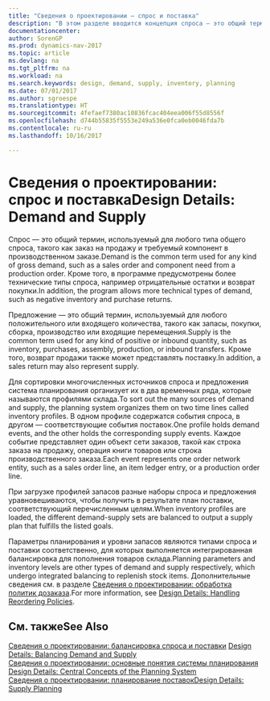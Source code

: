 ```yaml
---
title: "Сведения о проектировании — спрос и поставка"
description: "В этом разделе вводится концепция спроса — это общий термин, используемый для любого типа общего спроса, такого как заказ на продажу и требуемый компонент в производственном заказе."
documentationcenter: 
author: SorenGP
ms.prod: dynamics-nav-2017
ms.topic: article
ms.devlang: na
ms.tgt_pltfrm: na
ms.workload: na
ms.search.keywords: design, demand, supply, inventory, planning
ms.date: 07/01/2017
ms.author: sgroespe
ms.translationtype: HT
ms.sourcegitcommit: 4fefaef7380ac10836fcac404eea006f55d8556f
ms.openlocfilehash: d744b55835f5553e249a536e0fca0eb0046fda7b
ms.contentlocale: ru-ru
ms.lasthandoff: 10/16/2017

---
```

# <a name="design-details-demand-and-supply"></a><span data-ttu-id="4793f-103">Сведения о проектировании: спрос и поставка</span><span class="sxs-lookup"><span data-stu-id="4793f-103">Design Details: Demand and Supply</span></span>
<span data-ttu-id="4793f-104">Спрос — это общий термин, используемый для любого типа общего спроса, такого как заказ на продажу и требуемый компонент в производственном заказе.</span><span class="sxs-lookup"><span data-stu-id="4793f-104">Demand is the common term used for any kind of gross demand, such as a sales order and component need from a production order.</span></span> <span data-ttu-id="4793f-105">Кроме того, в программе предусмотрены более технические типы спроса, например отрицательные остатки и возврат покупки.</span><span class="sxs-lookup"><span data-stu-id="4793f-105">In addition, the program allows more technical types of demand, such as negative inventory and purchase returns.</span></span>  
  
<span data-ttu-id="4793f-106">Предложение — это общий термин, используемый для любого положительного или входящего количества, такого как запасы, покупки, сборка, производство или входящие перемещения.</span><span class="sxs-lookup"><span data-stu-id="4793f-106">Supply is the common term used for any kind of positive or inbound quantity, such as inventory, purchases, assembly, production, or inbound transfers.</span></span> <span data-ttu-id="4793f-107">Кроме того, возврат продажи также может представлять поставку.</span><span class="sxs-lookup"><span data-stu-id="4793f-107">In addition, a sales return may also represent supply.</span></span>  
  
<span data-ttu-id="4793f-108">Для сортировки многочисленных источников спроса и предложения система планирования организует их в два временных ряда, которые называются профилями склада.</span><span class="sxs-lookup"><span data-stu-id="4793f-108">To sort out the many sources of demand and supply, the planning system organizes them on two time lines called inventory profiles.</span></span> <span data-ttu-id="4793f-109">В одном профиле содержатся события спроса, в другом — соответствующие события поставок.</span><span class="sxs-lookup"><span data-stu-id="4793f-109">One profile holds demand events, and the other holds the corresponding supply events.</span></span> <span data-ttu-id="4793f-110">Каждое событие представляет один объект сети заказов, такой как строка заказа на продажу, операция книги товаров или строка производственного заказа.</span><span class="sxs-lookup"><span data-stu-id="4793f-110">Each event represents one order network entity, such as a sales order line, an item ledger entry, or a production order line.</span></span>  
  
<span data-ttu-id="4793f-111">При загрузке профилей запасов разные наборы спроса и предложения уравновешиваются, чтобы получить в результате план поставки, соответствующий перечисленным целям.</span><span class="sxs-lookup"><span data-stu-id="4793f-111">When inventory profiles are loaded, the different demand-supply sets are balanced to output a supply plan that fulfills the listed goals.</span></span>  
  
<span data-ttu-id="4793f-112">Параметры планирования и уровни запасов являются типами спроса и поставки соответственно, для которых выполняется интегрированная балансировка для пополнения товаров склада.</span><span class="sxs-lookup"><span data-stu-id="4793f-112">Planning parameters and inventory levels are other types of demand and supply respectively, which undergo integrated balancing to replenish stock items.</span></span> <span data-ttu-id="4793f-113">Дополнительные сведения см. в разделе [Сведения о проектировании: обработка политик дозаказа](design-details-handling-reordering-policies.md).</span><span class="sxs-lookup"><span data-stu-id="4793f-113">For more information, see [Design Details: Handling Reordering Policies](design-details-handling-reordering-policies.md).</span></span>  
  
## <a name="see-also"></a><span data-ttu-id="4793f-114">См. также</span><span class="sxs-lookup"><span data-stu-id="4793f-114">See Also</span></span>  
<span data-ttu-id="4793f-115">[Сведения о проектировании: балансировка спроса и поставки](design-details-balancing-demand-and-supply.md) </span><span class="sxs-lookup"><span data-stu-id="4793f-115">[Design Details: Balancing Demand and Supply](design-details-balancing-demand-and-supply.md) </span></span>  
<span data-ttu-id="4793f-116">[Сведения о проектировании: основные понятия системы планирования](design-details-central-concepts-of-the-planning-system.md) </span><span class="sxs-lookup"><span data-stu-id="4793f-116">[Design Details: Central Concepts of the Planning System](design-details-central-concepts-of-the-planning-system.md) </span></span>  
[<span data-ttu-id="4793f-117">Сведения о проектировании: планирование поставок</span><span class="sxs-lookup"><span data-stu-id="4793f-117">Design Details: Supply Planning</span></span>](design-details-supply-planning.md)
